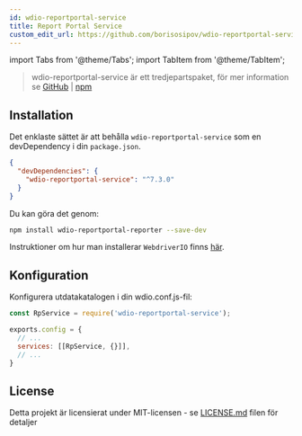 ```yaml
---
id: wdio-reportportal-service
title: Report Portal Service
custom_edit_url: https://github.com/borisosipov/wdio-reportportal-service/edit/master/README.md
---
```


import Tabs from '@theme/Tabs';
import TabItem from '@theme/TabItem';

> wdio-reportportal-service är ett tredjepartspaket, för mer information se [GitHub](https://github.com/borisosipov/wdio-reportportal-service) | [npm](https://www.npmjs.com/package/wdio-reportportal-service)

## Installation
Det enklaste sättet är att behålla `wdio-reportportal-service` som en devDependency i din `package.json`.
```json
{
  "devDependencies": {
    "wdio-reportportal-service": "^7.3.0"
  }
}
```
Du kan göra det genom:

```bash
npm install wdio-reportportal-reporter --save-dev
```

Instruktioner om hur man installerar `WebdriverIO` finns [här](https://webdriver.io/docs/gettingstarted).

## Konfiguration
Konfigurera utdatakatalogen i din wdio.conf.js-fil:
```js
const RpService = require('wdio-reportportal-service');

exports.config = {
  // ...
  services: [[RpService, {}]],
  // ...
}
```

## License

Detta projekt är licensierat under MIT-licensen - se [LICENSE.md](https://github.com/BorisOsipov/wdio-reportportal-service/blob/master/LICENSE) filen för detaljer